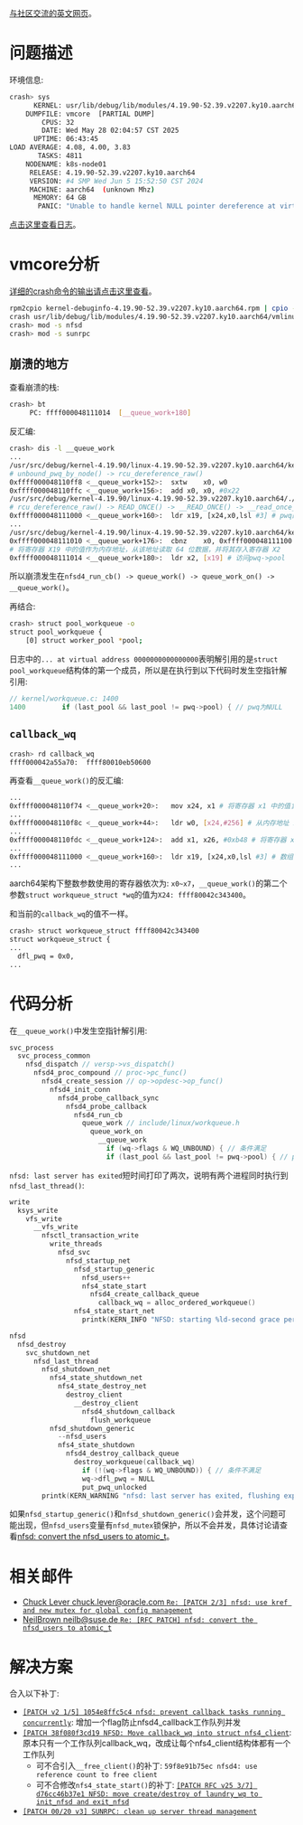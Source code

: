 [与社区交流的英文网页](https://chenxiaosong.com/en/nfs/en-null-ptr-deref-in-nfsd4_probe_callback.html)。

# 问题描述

环境信息:
```sh
crash> sys
      KERNEL: usr/lib/debug/lib/modules/4.19.90-52.39.v2207.ky10.aarch64/vmlinux
    DUMPFILE: vmcore  [PARTIAL DUMP]
        CPUS: 32
        DATE: Wed May 28 02:04:57 CST 2025
      UPTIME: 06:43:45
LOAD AVERAGE: 4.08, 4.00, 3.83
       TASKS: 4811
    NODENAME: k8s-node01
     RELEASE: 4.19.90-52.39.v2207.ky10.aarch64
     VERSION: #4 SMP Wed Jun 5 15:52:50 CST 2024
     MACHINE: aarch64  (unknown Mhz)
      MEMORY: 64 GB
       PANIC: "Unable to handle kernel NULL pointer dereference at virtual address 0000000000000000"
```

[点击这里查看日志](https://gitee.com/chenxiaosonggitee/tmp/blob/master/nfs/null-ptr-deref-in-nfsd4_probe_callback-vmcore.md)。

# vmcore分析

[详细的crash命令的输出请点击这里查看](https://gitee.com/chenxiaosonggitee/tmp/blob/master/nfs/null-ptr-deref-in-nfsd4_probe_callback-vmcore.md)。

```sh
rpm2cpio kernel-debuginfo-4.19.90-52.39.v2207.ky10.aarch64.rpm | cpio -div
crash usr/lib/debug/lib/modules/4.19.90-52.39.v2207.ky10.aarch64/vmlinux vmcore
crash> mod -s nfsd
crash> mod -s sunrpc
```

## 崩溃的地方

查看崩溃的栈:
```sh
crash> bt
     PC: ffff000048111014  [__queue_work+180]
```

反汇编:
```sh
crash> dis -l __queue_work
...
/usr/src/debug/kernel-4.19.90/linux-4.19.90-52.39.v2207.ky10.aarch64/kernel/workqueue.c: 577
# unbound_pwq_by_node() -> rcu_dereference_raw()
0xffff000048110ff8 <__queue_work+152>:	sxtw	x0, w0
0xffff000048110ffc <__queue_work+156>:	add	x0, x0, #0x22
/usr/src/debug/kernel-4.19.90/linux-4.19.90-52.39.v2207.ky10.aarch64/./include/linux/compiler.h: 310
# rcu_dereference_raw() -> READ_ONCE() -> __READ_ONCE() -> __read_once_size()
0xffff000048111000 <__queue_work+160>:	ldr	x19, [x24,x0,lsl #3] # pwq的值
...
/usr/src/debug/kernel-4.19.90/linux-4.19.90-52.39.v2207.ky10.aarch64/kernel/workqueue.c: 1400
0xffff000048111010 <__queue_work+176>:	cbnz	x0, 0xffff000048111100 <__queue_work+416>
# 将寄存器 X19 中的值作为内存地址，从该地址读取 64 位数据，并将其存入寄存器 X2
0xffff000048111014 <__queue_work+180>:	ldr	x2, [x19] # 访问pwq->pool
```

所以崩溃发生在`nfsd4_run_cb() -> queue_work() -> queue_work_on() -> __queue_work()`。

再结合:
```sh
crash> struct pool_workqueue -o
struct pool_workqueue {
    [0] struct worker_pool *pool;
```

日志中的`... at virtual address 0000000000000000`表明解引用的是`struct pool_workqueue`结构体的第一个成员，所以是在执行到以下代码时发生空指针解引用:
```c
// kernel/workqueue.c: 1400
1400         if (last_pool && last_pool != pwq->pool) { // pwq为NULL
```

## `callback_wq`

```sh
crash> rd callback_wq
ffff000042a55a70:  ffff80010eb50600
```

再查看`__queue_work()`的反汇编:
```sh
...
0xffff000048110f74 <__queue_work+20>:	mov	x24, x1 # 将寄存器 x1 中的值复制到寄存器 x24 中
...
0xffff000048110f8c <__queue_work+44>:	ldr	w0, [x24,#256] # 从内存地址 x24 + 256 处加载 32 位数据 到寄存器 w0 中
...
0xffff000048110fdc <__queue_work+124>:	add	x1, x26, #0xb48 # 将寄存器 x26 的值与立即数 0xb48 相加，结果存入寄存器 x1
...
0xffff000048111000 <__queue_work+160>:	ldr	x19, [x24,x0,lsl #3] # 数组array地址: x24 + (x0 << 3), 访问以 8 字节为单位的数组array中，第 x0 个元素，然后把它的值存到 x19
...
```

aarch64架构下整数参数使用的寄存器依次为: `x0~x7`，`__queue_work()`的第二个参数`struct workqueue_struct *wq`的值为`X24: ffff80042c343400`。

和当前的`callback_wq`的值不一样。

```sh
crash> struct workqueue_struct ffff80042c343400
struct workqueue_struct {
...
  dfl_pwq = 0x0,
...
```

<!--
再查看其中的`flags`成员的值:
```sh
crash> struct workqueue_struct ffff80042c343400 -x
struct workqueue_struct {
  ...
  flags = 0xa0002, # WQ_UNBOUND == 2
  ...
}
```
-->

# 代码分析

在`__queue_work()`中发生空指针解引用:
```c
svc_process
  svc_process_common
    nfsd_dispatch // versp->vs_dispatch()
      nfsd4_proc_compound // proc->pc_func()
        nfsd4_create_session // op->opdesc->op_func()
          nfsd4_init_conn
            nfsd4_probe_callback_sync
              nfsd4_probe_callback
                nfsd4_run_cb
                  queue_work // include/linux/workqueue.h
                    queue_work_on
                      __queue_work
                        if (wq->flags & WQ_UNBOUND) { // 条件满足
                        if (last_pool && last_pool != pwq->pool) { // pwq为NULL
```

`nfsd: last server has exited`短时间打印了两次，说明有两个进程同时执行到`nfsd_last_thread()`:
```c
write
  ksys_write
    vfs_write
      __vfs_write
        nfsctl_transaction_write
          write_threads
            nfsd_svc
              nfsd_startup_net
                nfsd_startup_generic
                  nfsd_users++
                  nfs4_state_start
                    nfsd4_create_callback_queue
                      callback_wq = alloc_ordered_workqueue()
                nfs4_state_start_net
                  printk(KERN_INFO "NFSD: starting %ld-second grace period (net %x)\n"

nfsd
  nfsd_destroy
    svc_shutdown_net
      nfsd_last_thread
        nfsd_shutdown_net
          nfs4_state_shutdown_net
            nfs4_state_destroy_net
              destroy_client
                __destroy_client
                  nfsd4_shutdown_callback
                    flush_workqueue
          nfsd_shutdown_generic
            --nfsd_users
            nfs4_state_shutdown
              nfsd4_destroy_callback_queue
                destroy_workqueue(callback_wq)
                  if (!(wq->flags & WQ_UNBOUND)) { // 条件不满足
                  wq->dfl_pwq = NULL
                  put_pwq_unlocked
        printk(KERN_WARNING "nfsd: last server has exited, flushing export cache\n")
```

如果`nfsd_startup_generic()`和`nfsd_shutdown_generic()`会并发，这个问题可能出现，但`nfsd_users`变量有`nfsd_mutex`锁保护，所以不会并发，具体讨论请查看[nfsd: convert the nfsd_users to atomic_t](https://lore.kernel.org/all/20250618104123.398603-1-chenxiaosong@chenxiaosong.com/)。

# 相关邮件

- [Chuck Lever <chuck.lever@oracle.com> `Re: [PATCH 2/3] nfsd: use kref and new mutex for global config management`](https://lore.kernel.org/all/00bac421-cef6-451d-b868-592ed34c15af@oracle.com/)
- [NeilBrown <neilb@suse.de> `Re: [RFC PATCH] nfsd: convert the nfsd_users to atomic_t`](https://lore.kernel.org/all/175042051171.608730.8613669948428192921@noble.neil.brown.name/)

# 解决方案

合入以下补丁:

- [`[PATCH v2 1/5] 1054e8ffc5c4 nfsd: prevent callback tasks running concurrently`](https://chenxiaosong.com/course/nfs/patch/patchset-nfsd-dont-allow-concurrent-queueing-of-workqueue-jobs.html): 增加一个flag防止nfsd4_callback工作队列并发
- [`[PATCH 38f080f3cd19 NFSD: Move callback_wq into struct nfs4_client`](https://lore.kernel.org/all/171200183231.5439.7855646322906072619.stgit@klimt.1015granger.net/): 原本只有一个工作队列callback_wq，改成让每个nfs4_client结构体都有一个工作队列
  - 可不合引入`__free_client()`的补丁: `59f8e91b75ec nfsd4: use reference count to free client`
  - 可不合修改`nfs4_state_start()`的补丁: [`[PATCH RFC v25 3/7] d76cc46b37e1 NFSD: move create/destroy of laundry_wq to init_nfsd and exit_nfsd`](https://lore.kernel.org/all/1651526367-1522-4-git-send-email-dai.ngo@oracle.com/)
- [`[PATCH 00/20 v3] SUNRPC: clean up server thread management`](https://chenxiaosong.com/course/nfs/patch/NFSD-Make-it-possible-to-use-svc_set_num_threads_syn.html)

<!--
# 不相关的补丁

不相关的补丁就别看了，对你可能没啥卵用，只是记录一下。

## 查找

```sh
git log origin/master --oneline --date=short --format="%cd %h %s %an <%ae>" --grep=nfsd4_run_cb
未合入 2025-03-10 1054e8ffc5c4 nfsd: prevent callback tasks running concurrently Jeff Layton <jlayton@kernel.org>
未合入 2025-03-10 230ca758453c nfsd: put dl_stid if fail to queue dl_recall Li Lingfeng <lilingfeng3@huawei.com>
未合入 2025-02-10 036ac2778f7b NFSD: fix hang in nfsd4_shutdown_callback Dai Ngo <dai.ngo@oracle.com>
未合入 2024-03-01 c1ccfcf1a9bf NFSD: Reschedule CB operations when backchannel rpc_clnt is shut down Chuck Lever <chuck.lever@oracle.com>
未合入 2024-02-05 5ea9a7c5fe41 nfsd: don't take fi_lock in nfsd_break_deleg_cb() NeilBrown <neilb@suse.de>
未合入 2022-12-12 3bc8edc98bd4 nfsd: under NFSv4.1, fix double svc_xprt_put on rpc_create failure Dan Aloni <dan.aloni@vastdata.com>
未合入 2022-09-26 b95239ca4954 nfsd: make nfsd4_run_cb a bool return function Jeff Layton <jlayton@kernel.org>
已合入 2020-03-27 1a33d8a284b1 svcrdma: Fix leak of transport addresses Chuck Lever <chuck.lever@oracle.com>
```

```sh
git log origin/master --oneline --date=short --format="%cd %h %s %an <%ae>" --grep=nfsd4_probe_callback
未合入 2021-09-17 02579b2ff8b0 nfsd: back channel stuck in SEQ4_STATUS_CB_PATH_DOWN Dai Ngo <dai.ngo@oracle.com>
```

```sh
git log origin/master --oneline --date=short --format="%cd %h %s %an <%ae>" --grep=nfsd4_create_session
未合入 2024-11-18 d08bf5ea649c NFSD: Remove dead code in nfsd4_create_session() Chuck Lever <chuck.lever@oracle.com>
未合入 2024-03-01 e4469c6cc69b NFSD: Fix the NFSv4.1 CREATE_SESSION operation Chuck Lever <chuck.lever@oracle.com>
```

[`2025-03-10 1054e8ffc5c4 nfsd: prevent callback tasks running concurrently Jeff Layton <jlayton@kernel.org>`补丁分析](https://chenxiaosong.com/course/nfs/patch/patchset-nfsd-dont-allow-concurrent-queueing-of-workqueue-jobs.html)。

这些补丁经过分析都不相关。
-->

